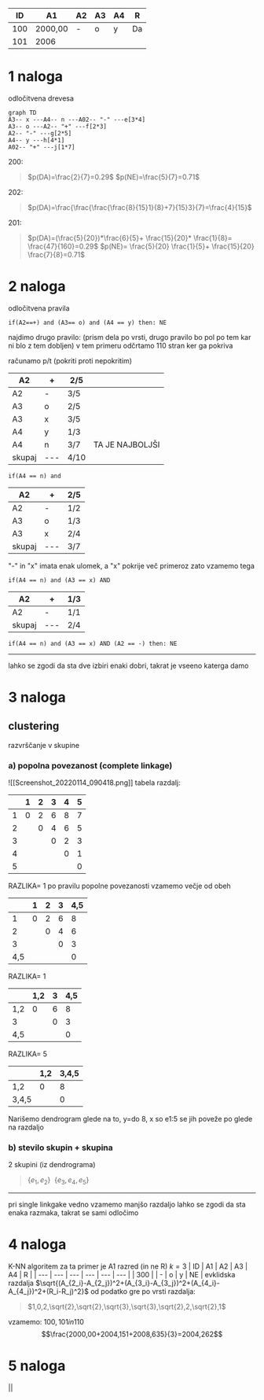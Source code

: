 | ID  | A1      | A2  | A3  | A4  | R   |
| --- | ------- | --- | --- | --- | --- |
| 100 | 2000,00 | -   | o   | y   | Da  |
| 101 | 2006        |     |     |     |     |

# 1 naloga
odločitvena drevesa
```mermaid
graph TD
A3-- x ---A4-- n ---A02-- "-" ---e[3*4]
A3-- o ---A2-- "+" ---f[2*3]
A2-- "-" ---g[2*5]
A4-- y ---h[4*1]
A02-- "+" ---j[1*7]
```
200:
>$p(DA)=\frac{2}{7}=0.29$
>$p(NE)=\frac{5}{7}=0.71$

202:
>$p(DA)=\frac{\frac{\frac{\frac{8}{15}1}{8}+7}{15}3}{7}=\frac{4}{15}$

201:
>$p(DA)=(\frac{5}{20})*\frac{6}{5}+ \frac{15}{20}* \frac{1}{8}= \frac{47}{160}=0.29$
>$p(NE)= \frac{5}{20} \frac{1}{5}+ \frac{15}{20} \frac{7}{8}=0.71$

# 2 naloga
odločitvena pravila
```
if(A2==+) and (A3== o) and (A4 == y) then: NE
```
najdimo drugo pravilo:
(prism dela po vrsti, drugo pravilo bo pol po tem kar ni blo z tem dobljen)
v tem primeru odčrtamo 110 stran ker ga pokriva

računamo p/t (pokriti proti nepokritim) 

| A2     | +   | 2/5  |                 |
| ------ | --- | ---- | --------------- |
| A2     | -   | 3/5  |                 |
| A3     | o   | 2/5  |                 |
| A3     | x   | 3/5  |                 |
| A4     | y   | 1/3  |                 |
| A4     | n   | 3/7  | TA JE NAJBOLJŠI |
| skupaj | --- | 4/10 |                 |

```
if(A4 == n) and 
```

 | A2     | +   | 2/5 |
 | ------ | --- | --- |
 | A2     | -   | 1/2 |
 | A3     | o   | 1/3 |
 | A3     | x   | 2/4 |
 | skupaj | --- | 3/7 |

"-" in "x" imata enak ulomek, a "x" pokrije več primeroz zato vzamemo tega

```
if(A4 == n) and (A3 == x) AND
```

| A2     | +   | 1/3 |
| ------ | --- | --- |
| A2     | -   | 1/1 | 
| skupaj | --- | 2/4 |

```
if(A4 == n) and (A3 == x) AND (A2 == -) then: NE
```

---

lahko se zgodi da sta dve izbiri enaki dobri, takrat je vseeno katerga damo
# 3 naloga
## clustering
razvrščanje v skupine
### a) popolna povezanost (complete linkage)
![[Screenshot_20220114_090418.png]]
tabela razdalj:

|     | 1   | 2   | 3   | 4   | 5   |
| --- | --- | --- | --- | --- | --- |
| 1   | 0   | 2   | 6   | 8   | 7   |
| 2   |     | 0   | 4   | 6   | 5   |
| 3   |     |     | 0   | 2   | 3   |
| 4   |     |     |     | 0   | 1   |
| 5   |     |     |     |     | 0   |

RAZLIKA= 1
po pravilu popolne povezanosti vzamemo večje od obeh

|     | 1   | 2   | 3   | 4,5 |
| --- | --- | --- | --- | --- |
| 1   | 0   | 2   | 6   | 8   |
| 2   |     | 0   | 4   | 6   |
| 3   |     |     | 0   | 3   |
| 4,5 |     |     |     | 0   |

RAZLIKA= 1

|     | 1,2 | 3   | 4,5 |
| --- | --- | --- | --- |
| 1,2 | 0   | 6   | 8   |
| 3   |     | 0   | 3   | 
| 4,5 |     |     | 0   |

RAZLIKA= 5

|       | 1,2 | 3,4,5 |
| ----- | --- | ----- |
| 1,2   | 0   | 8     | 
| 3,4,5 |     | 0     |

Narišemo dendrogram glede na to, y=do 8,
x so e1:5
se jih poveže po glede na razdaljo

### b) stevilo skupin + skupina
2 skupini (iz dendrograma)
>$\{e_1,e_2\}\ \ \{e_3,e_4,e_5\}$

---
pri single linkgake vedno vzamemo manjšo razdaljo
lahko se zgodi da sta enaka razmaka, takrat se sami odločimo
# 4 naloga
K-NN algoritem
za ta primer je A1 razred (in ne R)
$k=3$ 
| ID  | A1  | A2  | A3  | A4  | R   |
| --- | --- | --- | --- | --- | --- |
| 300 |     | -   | o   | y   | NE  | 
evklidska razdalja
$\sqrt{(A_{2_i}-A_{2_j})^2+(A_{3_i}-A_{3_j})^2+(A_{4_i}-A_{4_j})^2+(R_i-R_j)^2}$
od podatko gre po vrsti razdalja:
> $1,0,2,\sqrt{2},\sqrt{2},\sqrt{3},\sqrt{3},\sqrt{2},2,\sqrt{2},1$

vzamemo: $100,101 in 110$
$$\frac{2000,00+2004,151+2008,635}{3}=2004,262$$

# 5 naloga
||